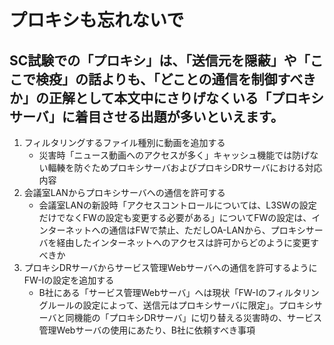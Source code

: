 # プロキシも忘れないで

## SC試験での「プロキシ」は、「送信元を隠蔽」や「ここで検疫」の話よりも、「**どことの通信**を制御すべきか」の正解として本文中にさりげなくいる「プロキシサーバ」に着目させる出題が多いといえます。

1. フィルタリングするファイル種別に動画を追加する
    * 災害時「ニュース動画へのアクセスが多く」キャッシュ機能では防げない輻輳を防ぐためプロキシサーバおよびプロキシDRサーバにおける対応内容
2. 会議室LANからプロキシサーバへの通信を許可する
    * 会議室LANの新設時「アクセスコントロールについては、L3SWの設定だけでなくFWの設定も変更する必要がある」についてFWの設定は、インターネットへの通信はFWで禁止、ただしOA-LANから、プロキシサーバを経由したインターネットへのアクセスは許可からどのように変更すべきか
3. プロキシDRサーバからサービス管理Webサーバへの通信を許可するようにFW-Iの設定を追加する
    * B社にある「サービス管理Webサーバ」へは現状「FW-Iのフィルタリングルールの設定によって、送信元はプロキシサーバに限定」。プロキシサーバと同機能の「プロキシDRサーバ」に切り替える災害時の、サービス管理Webサーバの使用にあたり、B社に依頼すべき事項
    
